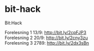 # bit-hack
Bit:Hack

Forelesning 1 13/9: http://bit.ly/2cpFJP3  
Forelesning 2 20/9: http://bit.ly/2cny3zu  
Forelesning 3 2789: http://bit.ly/2dx3sBn  


